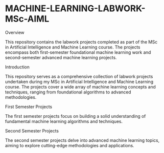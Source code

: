 # MACHINE-LEARNING-LABWORK-MSc-AIML

Overview


This repository contains the labwork projects completed as part of the MSc in Artificial Intelligence and Machine Learning course. The projects encompass both first-semester foundational machine learning work and second-semester advanced machine learning projects.


Introduction


This repository serves as a comprehensive collection of labwork projects undertaken during my MSc in Artificial Intelligence and Machine Learning course. The projects cover a wide array of machine learning concepts and techniques, ranging from foundational algorithms to advanced methodologies.

First Semester Projects

The first semester projects focus on building a solid understanding of fundamental machine learning algorithms and techniques.


Second Semester Projects

The second semester projects delve into advanced machine learning topics, aiming to explore cutting-edge methodologies and applications. 




